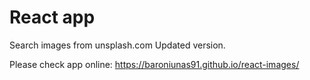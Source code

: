 # React app

Search images from unsplash.com
Updated version.

Please check app online:
https://baroniunas91.github.io/react-images/
